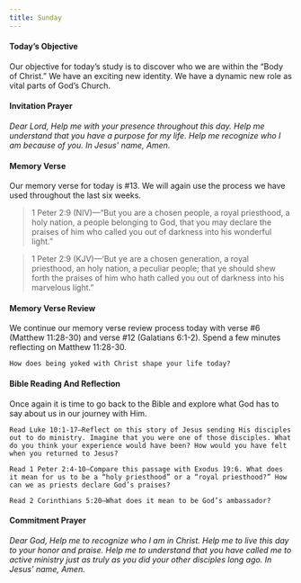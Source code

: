 ```yaml
---
title: Sunday
---
```


#### Today’s Objective

Our objective for today’s study is to discover who we are within the “Body of Christ.” We have an exciting new identity. We have a dynamic new role as vital parts of God’s Church.

#### Invitation Prayer

_Dear Lord, Help me with your presence throughout this day. Help me understand that you have a purpose for my life. Help me recognize who I am because of you. In Jesus’ name, Amen._

#### Memory Verse

Our memory verse for today is #13. We will again use the process we have used throughout the last six weeks.

> 1 Peter 2:9 (NIV)—“But you are a chosen people, a royal priesthood, a holy nation, a people belonging to God, that you may declare the praises of him who called you out of darkness into his wonderful light.”

> 1 Peter 2:9 (KJV)—‘But ye are a chosen generation, a royal priesthood, an holy nation, a peculiar people; that ye should shew forth the praises of him who hath called you out of darkness into his marvelous light.”

#### Memory Verse Review

We continue our memory verse review process today with verse #6 (Matthew 11:28-30) and verse #12 (Galatians 6:1-2). Spend a few minutes reflecting on Matthew 11:28-30.

`How does being yoked with Christ shape your life today?`

#### Bible Reading And Reflection

Once again it is time to go back to the Bible and explore what God has to say about us in our journey with Him.

`Read Luke 10:1-17—Reflect on this story of Jesus sending His disciples out to do ministry. Imagine that you were one of those disciples. What do you think your experience would have been? How would you have felt when you returned to Jesus?`

`Read 1 Peter 2:4-10—Compare this passage with Exodus 19:6. What does it mean for us to be a “holy priesthood” or a “royal priesthood?” How can we as priests declare God’s praises?`

`Read 2 Corinthians 5:20—What does it mean to be God’s ambassador?`

#### Commitment Prayer

_Dear God, Help me to recognize who I am in Christ. Help me to live this day to your honor and praise. Help me to understand that you have called me to active ministry just as truly as you did your other disciples long ago. In Jesus’ name, Amen._